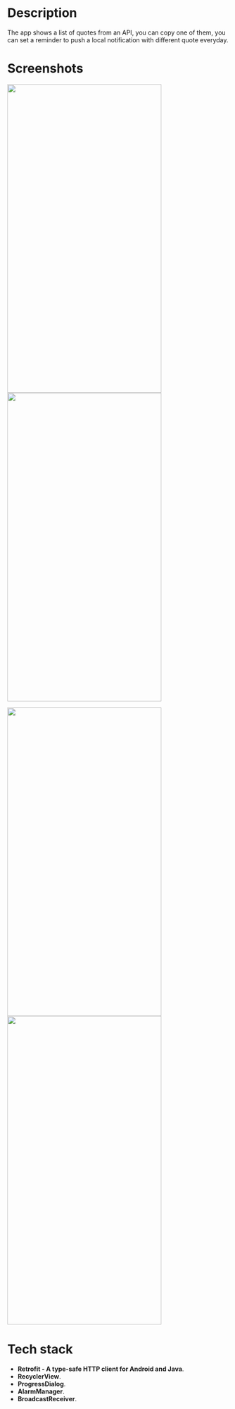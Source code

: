 
# Description

The app shows a list of quotes from an API, you can copy one of them, you can set a reminder to push a local notification with different quote everyday.

# Screenshots

<img src="https://user-images.githubusercontent.com/79477855/174604497-6c6e25dd-24b4-452d-acc7-319213a51306.jpg" width="350" height="700"> <img src="https://user-images.githubusercontent.com/79477855/174604503-a8cab053-b621-41b8-99a7-1008e1f05b38.jpg" width="350" height="700">

<img src="https://user-images.githubusercontent.com/79477855/174605062-9e8a735a-3227-4b8d-83e0-33052f8474c0.jpg" width="350" height="700"> <img src="https://user-images.githubusercontent.com/79477855/174605067-74d15c20-33b0-4fef-8997-e07c2e6e49f3.jpg" width="350" height="700">

# Tech stack
* **Retrofit - A type-safe HTTP client for Android and Java**.
* **RecyclerView**.
* **ProgressDialog**.
* **AlarmManager**.
* **BroadcastReceiver**.
